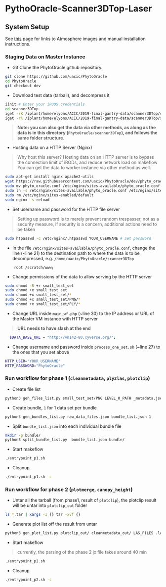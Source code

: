 
# PythoOracle-Scanner3DTop-Laser

## System Setup

See [this](https://github.com/uacic/PhytoOracle/blob/master/docs/setup.rst) page for links to Atmosphere images and manual installation instructions.

### Staging Data on Master Instance

+ Git Clone the PhytoOracle github repository.
```bash
git clone https://github.com/uacic/PhytoOracle
cd PhytoOracle
git checkout dev
```

+ Download test data (tarball), and decompress it
```bash
iinit # Enter your iRODS credentials
cd scanner3DTop
iget -rK /iplant/home/elyons/ACIC/2019-final-gantry-data/scanner3DTop/small_test_set
iget -rK /iplant/home/elyons/ACIC/2019-final-gantry-data/scanner3DTop/small_test_set_metadata small_test_set/PNG
```

> **Note: you can also get the data via other methods, as along as the data is in this directory (`PhytoOracle/scanner3DTop`), and follows the same folder structure.**

+ Hosting data on a HTTP Server (Nginx)

> Why host this server?
> Hosting data on an HTTP server is to bypass the connection limit of iRODs, and reduce network load on makeflow
> You can get the data to worker instance via other method as well.
```bash
sudo apt-get install nginx apache2-utils
wget https://raw.githubusercontent.com/uacic/PhytoOracle/dev/phyto_oracle.conf
sudo mv phyto_oracle.conf /etc/nginx/sites-available/phyto_oracle.conf
sudo ln -s /etc/nginx/sites-available/phyto_oracle.conf /etc/nginx/sites-enabled/phyto_oracle.conf
sudo rm /etc/nginx/sites-enabled/default
sudo nginx -s reload
```

+ Set username and password for the HTTP file server
> Setting up password is to merely prevent random trespasser, not as a security measure,
> if security is a concern, additional actions need to be taken
```bash
sudo htpasswd -c /etc/nginx/.htpasswd YOUR_USERNAME # Set password
```

+ In the file `/etc/nginx/sites-available/phyto_oracle.conf`, change the line (~line 21) to the destination path to where the data is to be decompressed, e.g. `/home/uacic/PhytoOracle/scanner3DTop`
```
	root /scratch/www;
```

+ Change permissions of the data to allow serving by the HTTP server
```bash
sudo chmod -R +r small_test_set
sudo chmod +x small_test_set
sudo chmod +x small_test_set/*
sudo chmod +x small_test_set/PNG/*
sudo chmod +x small_test_set/PLY/*
```

+ Change URL inside `main_wf.php` (~line 30) to the IP address or URL of the Master VM instance with HTTP server
> **URL needs to have slash at the end**

```bash
  $DATA_BASE_URL = "http://vm142-80.cyverse.org/";
```

+ Change username and password inside `process_one_set.sh` (~line 27) to the ones that you set above
```bash
HTTP_USER="YOUR_USERNAME"
HTTP_PASSWORD="PhytoOracle"
```

### Run workflow for phase 1 (`cleanmetadata`, `ply2las`, `plotclip`)

+ Create file list
```bash
python3 gen_files_list.py small_test_set/PNG LEVEL_0_PATH _metadata.json small_test_set/PLY LEVEL_1_PATH __Top-heading-west_0.ply > raw_data_files.json
```

+ Create bundle, `1` for 1 data set per bundle
```bash
python3 gen_bundles_list.py raw_data_files.json bundle_list.json 1
```

+ Split `bundle_list.json` into each individual bundle file
```bash
mkdir -p bundle/
python3 split_bundle_list.py  bundle_list.json bundle/
```

+ Start makeflow
```bash
./entrypoint_p1.sh
```

+ Cleanup
```bash
./entrypoint_p1.sh -c
```

### Run workflow for phase 2 (`plotmerge`, `canopy_height`)

+ Untar all the tarball (from phase1, result of `plotclip`), the plotclip result will be untar into `plotclip_out` folder
```bash
ls *.tar | xargs -I {} tar -xvf {}
```

+ Generate plot list off the result from untar
```bash
python3 gen_plot_list.py plotclip_out/ cleanmetadata_out/ LAS_FILES .las > plot_list.json
```

+ Start makeflow
> currently, the parsing of the phase 2 jx file takes around 40 min
```bash
./entrypoint_p2.sh
```

+ Cleanup
```bash
./entrypoint_p2.sh -c
```
